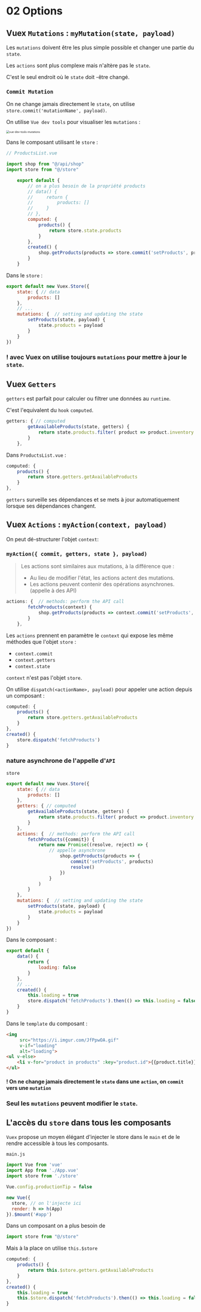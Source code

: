 # 02 Options

## Vuex `Mutations` : `myMutation(state, payload)`

Les `mutations` doivent être les plus simple possible et changer une partie du `state`.

Les `actions` sont plus complexe mais n'altère pas le `state`.

C'est le seul endroit où le `state` doit -être changé.

### `Commit Mutation`

On ne change jamais directement le `state`, on utilise `store.commit('mutationName', payload)`.

On utilise `Vue dev tools` pour visualiser les `mutations` :

<img src="assets/vue-dev-tools-mutations.png" alt="vue-dev-tools-mutations" style="zoom:50%;" />

Dans le composant utilisant le `store` :

```js
// ProductsList.vue

import shop from "@/api/shop"
import store from "@/store"

    export default {
        // on a plus besoin de la propriété products
        // data() {
        //     return {
        //         products: []
        //     }
        // },
        computed: {
            products() {
                return store.state.products
            }
        },
        created() {
            shop.getProducts(products => store.commit('setProducts', products))
        }
    }
```

Dans le `store` :

```js
export default new Vuex.Store({
    state: { // data
        products: []
    },
    // ...
    mutations: {  // setting and updating the state
        setProducts(state, payload) {
            state.products = payload
        }
    }
})
```

### ! avec Vuex on utilise toujours `mutations` pour mettre à jour le `state`.



## Vuex `Getters`

`getters` est parfait pour calculer ou filtrer une données au `runtime`.

C'est l'equivalent du `hook` `computed`.

```js
getters: { // computed
        getAvailableProducts(state, getters) {
            return state.products.filter( product => product.inventory > 2)
        }
    },
```

Dans `ProductsList.vue` :

```js
computed: {
    products() {
        return store.getters.getAvailableProducts
    }
},
```

`getters` surveille ses dépendances et se mets à jour automatiquement lorsque ses dépendances changent.



## Vuex `Actions` : `myAction(context, payload)`

On peut dé-structurer l'objet `context`:

### `myAction({ commit, getters, state }, payload)`

> Les actions sont similaires aux mutations, à la différence que :
>
> - Au lieu de modifier l'état, les actions actent des mutations.
> - Les actions peuvent contenir des opérations asynchrones. (appelle à des API)

```js
actions: {  // methods: perform the API call
        fetchProducts(context) {
            shop.getProducts(products => context.commit('setProducts', products))
        }
    },
```

Les `actions` prennent en paramètre le `context` qui expose les même méthodes que l'objet `store` :

- `context.commit`
- `context.getters`
- `context.state`

`context` n'est pas l'objet `store`.

On utilise `dispatch(<actionName>, payload)` pour appeler une action depuis un composant :

```js
computed: {
    products() {
        return store.getters.getAvailableProducts
    }
},
created() {
    store.dispatch('fetchProducts')
}
```

### nature asynchrone de l'appelle d'`API`

`store`

```js
export default new Vuex.Store({
    state: { // data
        products: []
    },
    getters: { // computed
        getAvailableProducts(state, getters) {
            return state.products.filter( product => product.inventory > 2)
        }
    },
    actions: {  // methods: perform the API call
        fetchProducts({commit}) {
            return new Promise((resolve, reject) => {
                // appelle asynchrone
                    shop.getProducts(products => {
                        commit('setProducts', products)
                        resolve()
                    })
                }
            )
        } 
    },
    mutations: {  // setting and updating the state
        setProducts(state, payload) {
            state.products = payload
        }
    }
})
```

Dans le composant :

```js
export default {
    data() {
        return {
            loading: false
        }
    },
    // ...
    created() {
        this.loading = true
        store.dispatch('fetchProducts').then(() => this.loading = false)
    }
}
```

Dans le `template` du composant :

```html
<img 
     src="https://i.imgur.com/JfPpwOA.gif"
     v-if="loading" 
     alt="loading">
<ul v-else>
    <li v-for="product in products" :key="product.id">{{product.title}} - {{product.price}}</li>
</ul>
```

#### ! On ne change jamais directement le `state` dans une `action`, on `commit` vers une `mutation`

### Seul les `mutations` peuvent modifier le `state`.

## L'accès du `store` dans tous les composants

`Vuex` propose un moyen élégant d'injecter le store dans le `main`  et de le rendre accessible à tous les composants.

`main.js`

```js
import Vue from 'vue'
import App from './App.vue'
import store from './store'

Vue.config.productionTip = false

new Vue({
  store, // on l'injecte ici
  render: h => h(App)
}).$mount('#app')
```

Dans un composant on a plus besoin de 

```js
import store from "@/store"
```

Mais à la place on utilise `this.$store`

```js
computed: {
    products() {
        return this.$store.getters.getAvailableProducts
    }
},
created() {
    this.loading = true
    this.$store.dispatch('fetchProducts').then(() => this.loading = false)
}
```

 